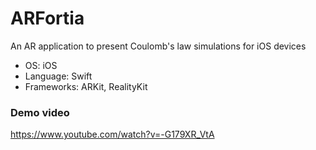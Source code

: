 # ARFortia 
An AR application to present Coulomb's law simulations for iOS devices
- OS: iOS
- Language: Swift
- Frameworks: ARKit, RealityKit

### Demo video
https://www.youtube.com/watch?v=-G179XR_VtA
